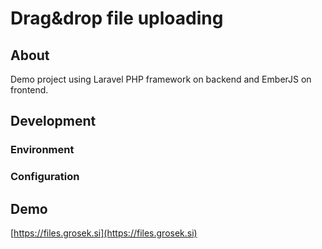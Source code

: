 # Drag&drop file uploading

## About
Demo project using Laravel PHP framework on backend and EmberJS on frontend.

## Development

### Environment

### Configuration

## Demo

[https://files.grosek.si](https://files.grosek.si)

